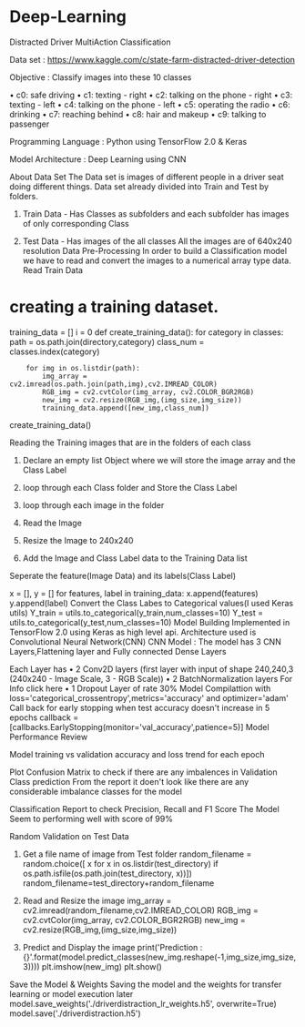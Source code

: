 # Deep-Learning
Distracted Driver MultiAction Classification

Data set : https://www.kaggle.com/c/state-farm-distracted-driver-detection

Objective : Classify images into these 10 classes

•	c0: safe driving
•	c1: texting - right
•	c2: talking on the phone - right
•	c3: texting - left
•	c4: talking on the phone - left
•	c5: operating the radio
•	c6: drinking
•	c7: reaching behind
•	c8: hair and makeup
•	c9: talking to passenger

Programming Language : Python using TensorFlow 2.0 & Keras

Model Architecture : Deep Learning using CNN

About Data Set The Data set is images of different people in a driver seat doing different things. Data set already divided into Train and Test by folders.

1.	Train Data - Has Classes as subfolders and each subfolder has images of only corresponding Class

2.	Test Data - Has images of the all classes
All the images are of 640x240 resolution
Data Pre-Processing In order to build a Classification model we have to read and convert the images to a numerical array type data.
Read Train Data

# creating a training dataset.
training_data = []
i = 0
def create_training_data():
    for category in classes:
        path = os.path.join(directory,category)
        class_num = classes.index(category)
        
        for img in os.listdir(path):
            img_array = cv2.imread(os.path.join(path,img),cv2.IMREAD_COLOR)
            RGB_img = cv2.cvtColor(img_array, cv2.COLOR_BGR2RGB)
            new_img = cv2.resize(RGB_img,(img_size,img_size))
            training_data.append([new_img,class_num])

create_training_data()

Reading the Training images that are in the folders of each class

1.	Declare an empty list Object where we will store the image array and the Class Label

2.	loop through each Class folder and Store the Class Label

3.	loop through each image in the folder

4.	Read the Image

5.	Resize the Image to 240x240

6.	Add the Image and Class Label data to the Training Data list

Seperate the feature(Image Data) and its labels(Class Label)

x = [], y = []
for features, label in training_data:
    x.append(features)
    y.append(label)
Convert the Class Labes to Categorical values(I used Keras utils)
Y_train = utils.to_categorical(y_train,num_classes=10)
Y_test = utils.to_categorical(y_test,num_classes=10)
Model Building
Implemented in TensorFlow 2.0 using Keras as high level api. Architecture used is Convolutional Neural Network(CNN)
CNN Model : The model has 3 CNN Layers,Flattening layer and Fully connected Dense Layers

Each Layer has
•	2 Conv2D layers (first layer with input of shape 240,240,3 (240x240 - Image Scale, 3 - RGB Scale))
•	2 BatchNormalization layers For Info click here
•	1 Dropout Layer of rate 30%
Model Compilattion with loss='categorical_crossentropy',metrics='accuracy' and optimizer='adam'
Call back for early stopping when test accuracy doesn't increase in 5 epochs
callback = [callbacks.EarlyStopping(monitor='val_accuracy',patience=5)]
Model Performance Review

Model training vs validation accuracy and loss trend for each epoch
 
Plot Confusion Matrix to check if there are any imbalences in Validation Class prediction
From the report it doen't look like there are any considerable imbalance classes for the model
 
Classification Report to check Precision, Recall and F1 Score
The Model Seem to performing well with score of 99%
 
Random Validation on Test Data
1.	Get a file name of image from Test folder
random_filename = random.choice([
    x for x in os.listdir(test_directory)
    if os.path.isfile(os.path.join(test_directory, x))])
random_filename=test_directory+random_filename

2.	Read and Resize the image
img_array = cv2.imread(random_filename,cv2.IMREAD_COLOR)
RGB_img = cv2.cvtColor(img_array, cv2.COLOR_BGR2RGB)
new_img = cv2.resize(RGB_img,(img_size,img_size))

3.	Predict and Display the image
print('Prediction : {}'.format(model.predict_classes(new_img.reshape(-1,img_size,img_size,3))))
plt.imshow(new_img)
plt.show()
 
Save the Model & Weights
Saving the model and the weights for transfer learning or model execution later
model.save_weights('./driverdistraction_lr_weights.h5', overwrite=True)
model.save('./driverdistraction.h5')
